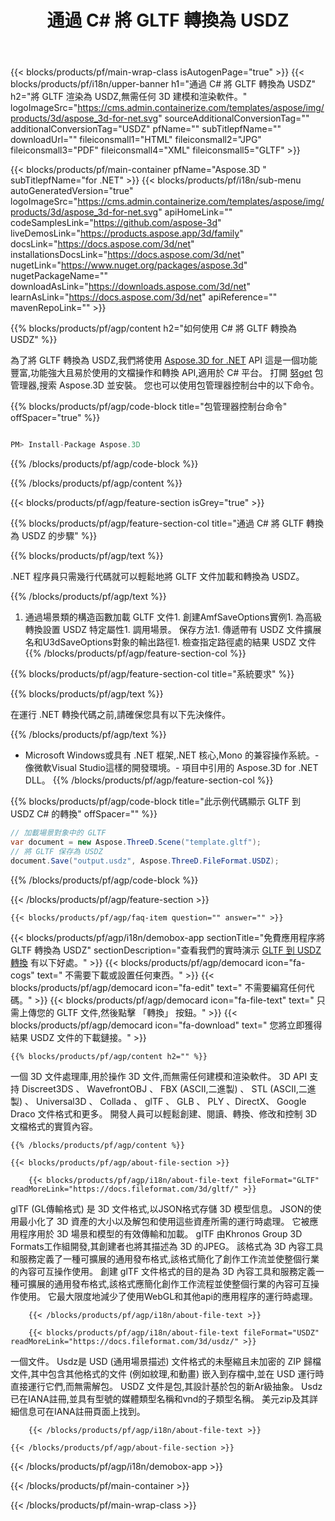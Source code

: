 ﻿---
title: 通過 C# 將 GLTF 轉換為 USDZ 
url: /zh-hant/net/conversion/gltf-to-usdz 
description: GLTF 到 USDZ C# 轉換的示例代碼。 在VB.NET,asp.NET 或任何基於 .NET 的應用程序中使用 API 示例代碼將批處理 GLTF 文件轉換為 USDZ。
---
{{< blocks/products/pf/main-wrap-class isAutogenPage="true" >}}
{{< blocks/products/pf/i18n/upper-banner h1="通過 C# 將 GLTF 轉換為 USDZ" h2="將 GLTF 渲染為 USDZ,無需任何 3D 建模和渲染軟件。" logoImageSrc="https://cms.admin.containerize.com/templates/aspose/img/products/3d/aspose_3d-for-net.svg" sourceAdditionalConversionTag="" additionalConversionTag="USDZ" pfName="" subTitlepfName="" downloadUrl="" fileiconsmall1="HTML" fileiconsmall2="JPG" fileiconsmall3="PDF" fileiconsmall4="XML" fileiconsmall5="GLTF" >}}

{{< blocks/products/pf/main-container pfName="Aspose.3D " subTitlepfName="for .NET" >}}
{{< blocks/products/pf/i18n/sub-menu autoGeneratedVersion="true" logoImageSrc="https://cms.admin.containerize.com/templates/aspose/img/products/3d/aspose_3d-for-net.svg" apiHomeLink="" codeSamplesLink="https://github.com/aspose-3d" liveDemosLink="https://products.aspose.app/3d/family" docsLink="https://docs.aspose.com/3d/net" installationsDocsLink="https://docs.aspose.com/3d/net" nugetLink="https://www.nuget.org/packages/aspose.3d" nugetPackageName="" downloadAsLink="https://downloads.aspose.com/3d/net" learnAsLink="https://docs.aspose.com/3d/net" apiReference="" mavenRepoLink="" >}}

{{% blocks/products/pf/agp/content h2="如何使用 C# 將 GLTF 轉換為 USDZ" %}}

 為了將 GLTF 轉換為 USDZ,我們將使用
 [Aspose.3D for .NET](https://products.aspose.com/3d/net) 
 API 這是一個功能豐富,功能強大且易於使用的文檔操作和轉換 API,適用於 C# 平台。 打開
 [努get](https://www.nuget.org/packages/aspose.3d) 
 包管理器,搜索
 Aspose.3D 
 並安裝。 您也可以使用包管理器控制台中的以下命令。

{{% blocks/products/pf/agp/code-block title="包管理器控制台命令" offSpacer="true" %}}

```cs

PM> Install-Package Aspose.3D


```

{{% /blocks/products/pf/agp/code-block %}}

{{% /blocks/products/pf/agp/content %}}

{{< blocks/products/pf/agp/feature-section isGrey="true" >}}

{{% blocks/products/pf/agp/feature-section-col title="通過 C# 將 GLTF 轉換為 USDZ 的步驟" %}}

{{% blocks/products/pf/agp/text %}}

 .NET 程序員只需幾行代碼就可以輕鬆地將 GLTF 文件加載和轉換為 USDZ。

{{% /blocks/products/pf/agp/text %}}

1. 通過場景類的構造函數加載 GLTF 文件1. 創建AmfSaveOptions實例1. 為高級轉換設置 USDZ 特定屬性1. 調用場景。 保存方法1. 傳遞帶有 USDZ 文件擴展名和U3dSaveOptions對象的輸出路徑1. 檢查指定路徑處的結果 USDZ 文件
{{% /blocks/products/pf/agp/feature-section-col %}}

{{% blocks/products/pf/agp/feature-section-col title="系統要求" %}}

{{% blocks/products/pf/agp/text %}}

 在運行 .NET 轉換代碼之前,請確保您具有以下先決條件。

{{% /blocks/products/pf/agp/text %}}

- Microsoft Windows或具有 .NET 框架,.NET 核心,Mono 的兼容操作系統。- 像微軟Visual Studio這樣的開發環境。- 項目中引用的 Aspose.3D for .NET DLL。
{{% /blocks/products/pf/agp/feature-section-col %}}

{{% blocks/products/pf/agp/code-block title="此示例代碼顯示 GLTF 到 USDZ C# 的轉換" offSpacer="" %}}

```cs
// 加載場景對象中的 GLTF 
var document = new Aspose.ThreeD.Scene("template.gltf");
// 將 GLTF 保存為 USDZ 
document.Save("output.usdz", Aspose.ThreeD.FileFormat.USDZ); 


```

{{% /blocks/products/pf/agp/code-block %}}

{{< /blocks/products/pf/agp/feature-section >}}

    {{< blocks/products/pf/agp/faq-item question="" answer="" >}}
 

<!-- aboutfile Starts -->

{{< blocks/products/pf/agp/i18n/demobox-app sectionTitle="免費應用程序將 GLTF 轉換為 USDZ" sectionDescription="查看我們的實時演示 [GLTF 到 USDZ 轉換](https://products.aspose.app/3d/conversion/gltf-to-usdz) 有以下好處。" >}}
        {{< blocks/products/pf/agp/democard icon="fa-cogs" text=" 不需要下載或設置任何東西。" >}}
        {{< blocks/products/pf/agp/democard icon="fa-edit" text=" 不需要編寫任何代碼。" >}}
        {{< blocks/products/pf/agp/democard icon="fa-file-text" text=" 只需上傳您的 GLTF 文件,然後點擊 「轉換」 按鈕。" >}}
        {{< blocks/products/pf/agp/democard icon="fa-download" text=" 您將立即獲得結果 USDZ 文件的下載鏈接。" >}}

    {{% blocks/products/pf/agp/content h2="" %}}

 一個 3D 文件處理庫,用於操作 3D 文件,而無需任何建模和渲染軟件。 3D API 支持 Discreet3DS 、 WavefrontOBJ 、 FBX (ASCII,二進製) 、 STL (ASCII,二進製) 、 Universal3D 、 Collada 、 glTF 、 GLB 、 PLY 、DirectX、 Google Draco 文件格式和更多。 開發人員可以輕鬆創建、閱讀、轉換、修改和控制 3D 文檔格式的實質內容。



    {{% /blocks/products/pf/agp/content %}}

    {{< blocks/products/pf/agp/about-file-section >}}

        {{< blocks/products/pf/agp/i18n/about-file-text fileFormat="GLTF" readMoreLink="https://docs.fileformat.com/3d/gltf/" >}}
glTF (GL傳輸格式) 是 3D 文件格式,以JSON格式存儲 3D 模型信息。 JSON的使用最小化了 3D 資產的大小以及解包和使用這些資產所需的運行時處理。 它被應用程序用於 3D 場景和模型的有效傳輸和加載。 glTF 由Khronos Group 3D Formats工作組開發,其創建者也將其描述為 3D 的JPEG。 該格式為 3D 內容工具和服務定義了一種可擴展的通用發布格式,該格式簡化了創作工作流並使整個行業的內容可互操作使用。 創建 glTF 文件格式的目的是為 3D 內容工具和服務定義一種可擴展的通用發布格式,該格式應簡化創作工作流程並使整個行業的內容可互操作使用。 它最大限度地減少了使用WebGL和其他api的應用程序的運行時處理。

        {{< /blocks/products/pf/agp/i18n/about-file-text >}}

        {{< blocks/products/pf/agp/i18n/about-file-text fileFormat="USDZ" readMoreLink="https://docs.fileformat.com/3d/usdz/" >}}
一個文件。 Usdz是 USD (通用場景描述) 文件格式的未壓縮且未加密的 ZIP 歸檔文件,其中包含其他格式的文件 (例如紋理,和動畫) 嵌入到存檔中,並在 USD 運行時直接運行它們,而無需解包。 USDZ 文件是包,其設計基於包的新Ar級抽象。 Usdz已在IANA註冊,並具有型號的媒體類型名稱和vnd的子類型名稱。 美元zip及其詳細信息可在IANA註冊頁面上找到。

        {{< /blocks/products/pf/agp/i18n/about-file-text >}}

    {{< /blocks/products/pf/agp/about-file-section >}}

{{< /blocks/products/pf/agp/i18n/demobox-app >}}

<!-- aboutfile Ends -->



{{< /blocks/products/pf/main-container >}}
    
{{< /blocks/products/pf/main-wrap-class >}}

